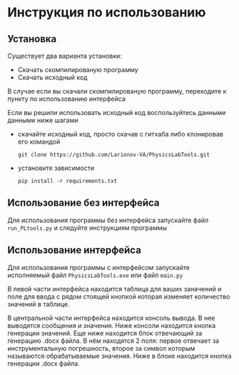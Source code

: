 # Инструкция по использованию

## Установка

Существует два варианта установки:

- Скачать скомпилированую программу
- Скачать исходный код

В случае если вы скачали скомпилированую программу, переходите к пункту по использованию интерфейса

Если вы решили использовать исходный код воспользуйтесь данными данными ниже шагами

- скачайте исходный код, просто скачав с гитхаба либо клонировав его командой

    `git clone https://github.com/Larionov-VA/PhysicsLabTools.git`

- установите зависимости 

    `pip install -r requirements.txt`

## Использование без интерфейса

Для использования программы без интерфейса запускайте файл `run_PLtools.py` и следуйте инструкциям программы

## Использование интерфейса

Для использования программы с интерфейсом запускайте исполняемый файл `PhysicsLabTools.exe` или файл `main.py`

В левой части интерфейса находится таблица для ваших заначений и поле для ввода с рядом стоящей кнопкой которая изменяет количество значений в таблице.

В центральной части интерфейса находится консоль вывода. В нее выводятся сообщения и значения. Ниже консоли находится кнопка генерации значений. Еще ниже находится блок отвечающий за генерацию .docx файла. В нём находятся 2 поля: первое отвечает за инструментальную погрешность, второе за символ которым называются обрабатываемые значения. Ниже в блоке находится кнопка генерации .docx файла.